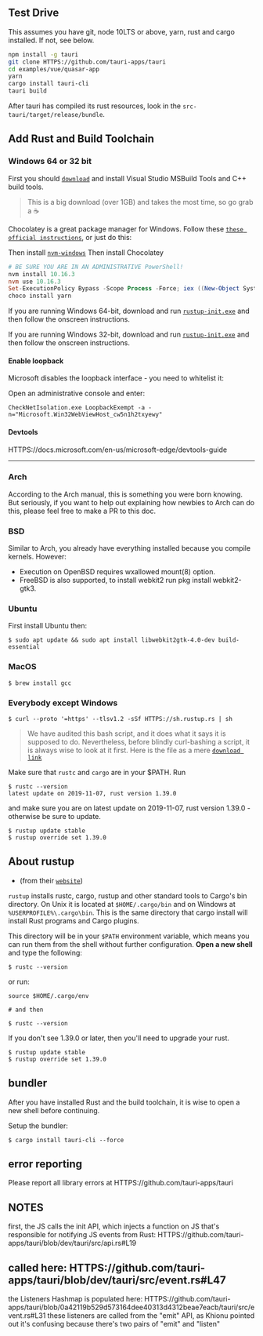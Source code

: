 ## Test Drive

This assumes you have git, node 10LTS or above, yarn, rust and cargo installed.
If not, see below.

```bash
npm install -g tauri
git clone HTTPS://github.com/tauri-apps/tauri
cd examples/vue/quasar-app
yarn
cargo install tauri-cli
tauri build
```

After tauri has compiled its rust resources, look in the
`src-tauri/target/release/bundle`.

## Add Rust and Build Toolchain

### Windows 64 or 32 bit

First you should [`download`](HTTPS://aka.ms/buildtools) and install Visual Studio
MSBuild Tools and C++ build tools.

> This is a big download (over 1GB) and takes the most time, so go grab a
> :coffee:

Chocolatey is a great package manager for Windows. Follow these
[`these official instructions`](HTTPS://chocolatey.org/install), or just do this:

Then install [`nvm-windows`](HTTPS://github.com/coreybutler/nvm-windows) Then
install Chocolatey

```powershell
# BE SURE YOU ARE IN AN ADMINISTRATIVE PowerShell!
nvm install 10.16.3
nvm use 10.16.3
Set-ExecutionPolicy Bypass -Scope Process -Force; iex ((New-Object System.Net.WebClient).DownloadString('HTTPS://chocolatey.org/install.ps1'))
choco install yarn
```

If you are running Windows 64-bit, download and run
[`rustup‑init.exe`](HTTPS://win.rustup.rs/x86_64) and then follow the onscreen
instructions.

If you are running Windows 32-bit, download and run
[`rustup‑init.exe`](HTTPS://win.rustup.rs/i686) and then follow the onscreen
instructions.

#### Enable loopback

Microsoft disables the loopback interface - you need to whitelist it:

Open an administrative console and enter:

```
CheckNetIsolation.exe LoopbackExempt -a -n="Microsoft.Win32WebViewHost_cw5n1h2txyewy"
```

#### Devtools

HTTPS://docs.microsoft.com/en-us/microsoft-edge/devtools-guide

<hr>

### Arch

According to the Arch manual, this is something you were born knowing. But
seriously, if you want to help out explaining how newbies to Arch can do this,
please feel free to make a PR to this doc.

### BSD

Similar to Arch, you already have everything installed because you compile
kernels. However:

-   Execution on OpenBSD requires wxallowed mount(8) option.
-   FreeBSD is also supported, to install webkit2 run pkg install webkit2-gtk3.

### Ubuntu

First install Ubuntu then:

    $ sudo apt update && sudo apt install libwebkit2gtk-4.0-dev build-essential

### MacOS

    $ brew install gcc

### Everybody except Windows

    $ curl --proto '=https' --tlsv1.2 -sSf HTTPS://sh.rustup.rs | sh

> We have audited this bash script, and it does what it says it is supposed to
> do. Nevertheless, before blindly curl-bashing a script, it is always wise to
> look at it first. Here is the file as a mere
> [`download link`](HTTPS://sh.rustup.rs)

Make sure that `rustc` and `cargo` are in your $PATH. Run

    $ rustc --version
    latest update on 2019-11-07, rust version 1.39.0

and make sure you are on latest update on 2019-11-07, rust version 1.39.0 -
otherwise be sure to update.

    $ rustup update stable
    $ rustup override set 1.39.0

## About rustup

-   (from their [`website`](HTTPS://rustup.rs))

`rustup` installs rustc, cargo, rustup and other standard tools to Cargo's bin
directory. On Unix it is located at `$HOME/.cargo/bin` and on Windows at
`%USERPROFILE%\.cargo\bin`. This is the same directory that cargo install will
install Rust programs and Cargo plugins.

This directory will be in your `$PATH` environment variable, which means you can
run them from the shell without further configuration. **Open a new shell** and
type the following:

    $ rustc --version

or run:

    source $HOME/.cargo/env

    # and then

    $ rustc --version

If you don't see 1.39.0 or later, then you'll need to upgrade your rust.

    $ rustup update stable
    $ rustup override set 1.39.0

## bundler

After you have installed Rust and the build toolchain, it is wise to open a new
shell before continuing.

Setup the bundler:

    $ cargo install tauri-cli --force

## error reporting

Please report all library errors at HTTPS://github.com/tauri-apps/tauri

## NOTES

first, the JS calls the init API, which injects a function on JS that's
responsible for notifying JS events from Rust:
HTTPS://github.com/tauri-apps/tauri/blob/dev/tauri/src/api.rs#L19

## called here: HTTPS://github.com/tauri-apps/tauri/blob/dev/tauri/src/event.rs#L47

the Listeners Hashmap is populated here:
HTTPS://github.com/tauri-apps/tauri/blob/0a42119b529d573164dee40313d4312beae7eacb/tauri/src/event.rs#L31
these listeners are called from the "emit" API, as Khionu pointed out it's
confusing because there's two pairs of "emit" and "listen"
